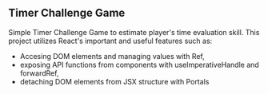 ## Timer Challenge Game
Simple Timer Challenge Game to estimate player's time evaluation skill. This project utilizes React's important and useful features such as: 
* Accesing DOM elements and managing values with Ref,
* exposing API functions from components with useImperativeHandle and forwardRef,
* detaching DOM elements from JSX structure with Portals  
